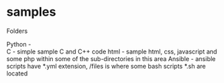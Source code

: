 # samples

Folders

Python   -  
C        - simple sample C and C++ code
html     - sample html, css, javascript and some php within some of the sub-directories in this area
Ansible  - ansible scripts have *.yml extension, /files is where some bash scripts *.sh are located 



